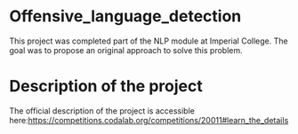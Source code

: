 # Offensive_language_detection
This project was completed part of the NLP module at Imperial College. The goal was to propose an original approach to solve this problem.

# Description of the project

The official description of the project is accessible here:https://competitions.codalab.org/competitions/20011#learn_the_details

